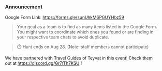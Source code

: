 ### Announcement

Google Form Link: https://forms.gle/sunUhkM6PGUYHbz59

> Your goal as a team is to find as many items listed in the Google Form. You might want to coordinate which ones you found or are finding in your respective team chats to avoid duplicate.

> ⏱️ Hunt ends on Aug 28. (Note: staff members cannot participate)

We have partnered with Travel Guides of Teyvat in this event! Check them out at https://discord.gg/Gr7rTh7KSU !

